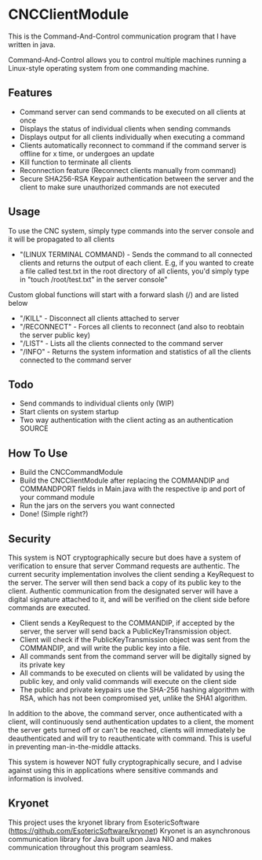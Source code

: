 # CNCClientModule

This is the Command-And-Control communication program that I have written in java.

Command-And-Control allows you to control multiple machines running a Linux-style operating system from one commanding machine.

## Features
- Command server can send commands to be executed on all clients at once
- Displays the status of individual clients when sending commands
- Displays output for all clients individually when executing a command
- Clients automatically reconnect to command if the command server is offline for x time, or undergoes an update
- Kill function to terminate all clients
- Reconnection feature (Reconnect clients manually from command)
- Secure SHA256-RSA Keypair authentication between the server and the client to make sure unauthorized commands are not executed
## Usage
 To use the CNC system, simply type commands into the server console and it will be propagated to all clients
 - "(LINUX TERMINAL COMMAND) - Sends the command to all connected clients and returns the output of each client. E.g, if you wanted to create a file called test.txt in the root directory of all clients, you'd simply type in "touch /root/test.txt" in the server console"
 
 Custom global functions will start with a forward slash (/) and are listed below
 - "/KILL" - Disconnect all clients attached to server
 - "/RECONNECT" - Forces all clients to reconnect (and also to reobtain the server public key)
 - "/LIST" - Lists all the clients connected to the command server
 - "/INFO" - Returns the system information and statistics of all the clients connected to the command server
 
 ## Todo
 - Send commands to individual clients only (WIP)
 - Start clients on system startup
 - Two way authentication with the client acting as an authentication SOURCE
 ## How To Use
 - Build the CNCCommandModule
 - Build the CNCClientModule after replacing the COMMANDIP and COMMANDPORT fields in Main.java with the respective ip and port of your command module
 - Run the jars on the servers you want connected
 - Done! (Simple right?)
 
 
 ## Security
 This system is NOT cryptographically secure but does have a system of verification to ensure that server Command requests are authentic. The current security implementation involves the client sending a KeyRequest to the server. The server will then send back a copy of its public key to the client. Authentic communication from the designated server will have a digital signature attached to it, and will be verified on the client side before commands are executed.
 
 - Client sends a KeyRequest to the COMMANDIP, if accepted by the server, the server will send back a PublicKeyTransmission object.
 - Client will check if the PublicKeyTransmission object was sent from the COMMANDIP, and will write the public key into a file.
 - All commands sent from the command server will be digitally signed by its private key
 - All commands to be executed on clients will be validated by using the public key, and only valid commands will execute on the client side
 - The public and private keypairs use the SHA-256 hashing algorithm with RSA, which has not been compromised yet, unlike the SHA1 algorithm.
 
 In addition to the above, the command server, once authenticated with a client, will continuously send authentication updates to a client, the moment the server gets turned off or can't be reached, clients will immediately be deauthenticated and will try to reauthenticate with command. This is useful in preventing man-in-the-middle attacks.
 
 This system is however NOT fully cryptographically secure, and I advise against using this in applications where sensitive commands and information is involved.
 
 ## Kryonet
 This project uses the kryonet library from EsotericSoftware (https://github.com/EsotericSoftware/kryonet) Kryonet is an asynchronous communication library for Java built upon Java NIO and makes communication throughout this program seamless.
